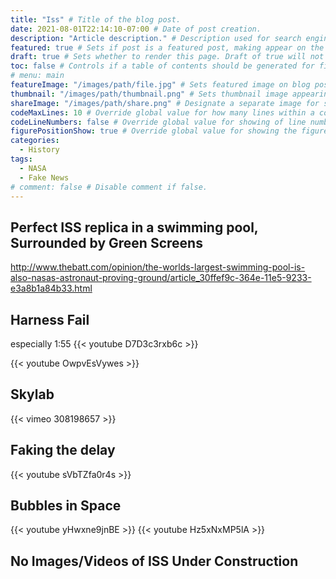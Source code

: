 ```yaml
---
title: "Iss" # Title of the blog post.
date: 2021-08-01T22:14:10-07:00 # Date of post creation.
description: "Article description." # Description used for search engine.
featured: true # Sets if post is a featured post, making appear on the home page side bar.
draft: true # Sets whether to render this page. Draft of true will not be rendered.
toc: false # Controls if a table of contents should be generated for first-level links automatically.
# menu: main
featureImage: "/images/path/file.jpg" # Sets featured image on blog post.
thumbnail: "/images/path/thumbnail.png" # Sets thumbnail image appearing inside card on homepage.
shareImage: "/images/path/share.png" # Designate a separate image for social media sharing.
codeMaxLines: 10 # Override global value for how many lines within a code block before auto-collapsing.
codeLineNumbers: false # Override global value for showing of line numbers within code block.
figurePositionShow: true # Override global value for showing the figure label.
categories:
  - History
tags:
  - NASA
  - Fake News
# comment: false # Disable comment if false.
---
```


## Perfect ISS replica in a swimming pool, Surrounded by Green Screens

http://www.thebatt.com/opinion/the-worlds-largest-swimming-pool-is-also-nasas-astronaut-proving-ground/article_30ffef9c-364e-11e5-9233-e3a8b1a84b33.html

## Harness Fail

especially 1:55
{{< youtube D7D3c3rxb6c >}}

{{< youtube OwpvEsVywes >}}

## Skylab

{{< vimeo 308198657 >}}

## Faking the delay

{{< youtube sVbTZfa0r4s >}}

## Bubbles in Space

{{< youtube yHwxne9jnBE >}}
{{< youtube Hz5xNxMP5lA >}}

## No Images/Videos of ISS Under Construction
